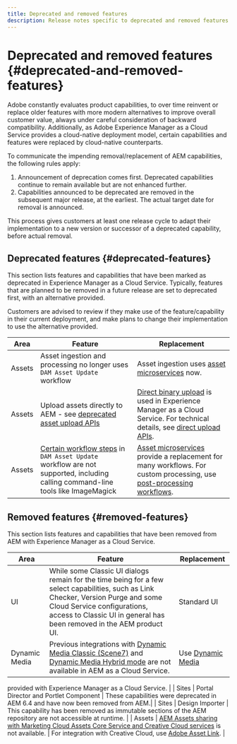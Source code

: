 ```yaml
---
title: Deprecated and removed features
description: Release notes specific to deprecated and removed features in Adobe Experience Manager as a Cloud Service.
---
```


# Deprecated and removed features {#deprecated-and-removed-features}

Adobe constantly evaluates product capabilities, to over time reinvent or replace older features with more modern alternatives to improve overall customer value, always under careful consideration of backward compatibility. Additionally, as Adobe Experience Manager as a Cloud Service provides a cloud-native deployment model, certain capabilities and features were replaced by cloud-native counterparts.

To communicate the impending removal/replacement of AEM capabilities, the following rules apply:

1. Announcement of deprecation comes first. Deprecated capabilities continue to remain available but are not enhanced further.
1. Capabilities announced to be deprecated are removed in the subsequent major release, at the earliest. The actual target date for removal is announced.

This process gives customers at least one release cycle to adapt their implementation to a new version or successor of a deprecated capability, before actual removal.

## Deprecated features {#deprecated-features}

This section lists features and capabilities that have been marked as deprecated in Experience Manager as a Cloud Service. Typically, features that are planned to be removed in a future release are set to deprecated first, with an alternative provided.

Customers are advised to review if they make use of the feature/capability in their current deployment, and make plans to change their implementation to use the alternative provided.

| Area         | Feature            | Replacement |
| ------------ | ------------------ | ----------- |
| Assets       | Asset ingestion and processing no longer uses `DAM Asset Update` workflow | Asset ingestion uses [asset microservices](/help/assets/asset-microservices-overview.md) now. |
| Assets       | Upload assets directly to AEM - see [deprecated asset upload APIs](/help/assets/developer-reference-material-apis.md#deprecated-asset-upload-api) | [Direct binary upload](/help/assets/add-assets.md) is used in Experience Manager as a Cloud Service. For technical details, see [direct upload APIs](/help/assets/developer-reference-material-apis.md#overview-binary-upload). |
| Assets       | [Certain workflow steps](/help/assets/developer-reference-material-apis.md#post-processing-workflows-steps) in `DAM Asset Update` workflow are not supported, including calling command-line tools like ImageMagick | [Asset microservices](/help/assets/asset-microservices-overview.md) provide a replacement for many workflows. For custom processing, use [post-processing workflows](/help/assets/asset-microservices-configure-and-use.md#post-processing-workflows). |

## Removed features {#removed-features}

This section lists features and capabilities that have been removed from AEM with Experience Manager as a Cloud Service. 

| Area         | Feature            | Replacement |
| ------------ | ------------------ | ----------- |
| UI        | While some Classic UI dialogs remain for the time being for a few select capabilities, such as Link Checker, Version Purge and some Cloud Service configurations, access to Classic UI in general has been removed in the AEM product UI. | Standard UI  |
| Dynamic Media | Previous integrations with [Dynamic Media Classic (Scene7)](https://helpx.adobe.com/experience-manager/6-5/sites/administering/using/scene7.html) and [Dynamic Media Hybrid mode](https://helpx.adobe.com/experience-manager/6-5/assets/using/config-dynamic.html) are not available in AEM as a Cloud Service. | Use [Dynamic Media](/help/assets/dynamic-media/dynamic-media.md)

 provided with Experience Manager as a Cloud Service. |
| Sites | Portal Director and Portlet Component | These capabilities were deprecated in AEM 6.4 and have now been removed from AEM.|
| Sites | Design Importer | This capability has been removed as immutable sections of the AEM repository are not accessible at runtime. |
| Assets | [AEM Assets sharing with Marketing Cloud Assets Core Service and Creative Cloud services](https://docs.adobe.com/content/help/en/experience-manager-65/administering/integration/configure-assets-cc-integration.html) is not available. | For integration with Creative Cloud, use [Adobe Asset Link](https://helpx.adobe.com/enterprise/using/adobe-asset-link.html). |
